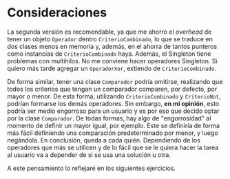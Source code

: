# Consideraciones

La segunda versión es recomendable, ya que me ahorro el _overhead_ de tener un objeto `Operador` dentro `CriterioCombinado`, lo que se traduce en dos clases menos en memoria y, además, en el ahorra de tantos punteros como instancias de `CriterioCombinado` haya. Además, el Singleton tiene problemas con multihilos. No me conviene hacer operadores Singleton. Si quiero más tarde agregar un `OperadorXor`, extiendo de `CriterioCombinado`.

De forma similar, tener una clase `Comparador` podría omitirse, realizando que todos los criterios que tengan un comparador comparen, por defecto, por mayor o menor. De esta forma, utilizando `CriterioCombinado` y `CriterioNot`, podrían formarse los demás operadores. Sin embargo, **en mi opinión**, esto podría ser medio engorroso para un usuario y es por eso que decido optar por la clase `Comparador`. De todas formas, hay algo de "engorrosidad" al momento de definir un mayor igual, por ejemplo. Este se definiría de forma más fácil definiendo una comparación predeterminado por menor, y luego negándola. En conclusión, queda a cada quién. Dependiendo de los operadores que más se utilicen y de lo fácil que se le quiera hacer la tarea al usuario va a depender de si se usa una solución u otra.

A este pensamiento lo reflejaré en los siguientes ejercicios.
